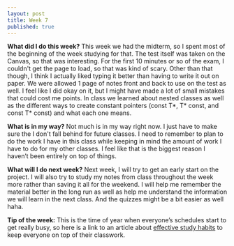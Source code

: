 ```yaml
---
layout: post
title: Week 7
published: true
---
```


**What did I do this week?**  This week we had the midterm, so I spent most of the beginning of the week studying for that. The test itself was taken on the Canvas, so that was interesting. For the first 10 minutes or so of the exam, I couldn't get the page to load, so that was kind of scary. Other than that though, I think I actually liked typing it better than having to write it out on paper. We were allowed 1 page of notes front and back to use on the test as well. I feel like I did okay on it, but I might have made a lot of small mistakes that could cost me points. In class we learned about nested classes as well as the different ways to create constant pointers (const T\*, T\* const, and const T\* const) and what each one means.

**What is in my way?**  Not much is in my way right now. I just have to make sure the I don't fall behind for future classes.  I need to remember to plan to do the work I have in this class while keeping in mind the amount of work I have to do for my other classes. I feel like that is the biggest reason I haven’t been entirely on top of things.

**What will I do next week?**  Next week, I will try to get an early start on the project. I will also try to study my notes from class throughout the week more rather than saving it all for the weekend. I will help me remember the material better in the long run as well as help me understand the information we will learn in the next class. And the quizzes might be a bit easier as well haha.

**Tip of the week:**  This is the time of year when everyone’s schedules start to get really busy, so here is a link to an article about [effective study habits](http://psychcentral.com/lib/top-10-most-effective-study-habits/2/) to keep everyone on top of their classwork.